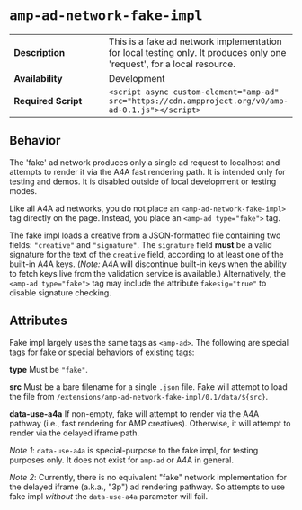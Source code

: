 <!---
Copyright 2016 The AMP HTML Authors. All Rights Reserved.

Licensed under the Apache License, Version 2.0 (the "License");
you may not use this file except in compliance with the License.
You may obtain a copy of the License at

      http://www.apache.org/licenses/LICENSE-2.0

Unless required by applicable law or agreed to in writing, software
distributed under the License is distributed on an "AS-IS" BASIS,
WITHOUT WARRANTIES OR CONDITIONS OF ANY KIND, either express or implied.
See the License for the specific language governing permissions and
limitations under the License.
-->

# <a name="amp-ad-network-fake-impl"></a> `amp-ad-network-fake-impl`

<table>
  <tr>
    <td class="col-fourty"><strong>Description</strong></td>
    <td>This is a fake ad network implementation for local testing only.  
    It produces only one 'request', for a local resource.</td>
  </tr>
  <tr>
    <td class="col-fourty" width="40%"><strong>Availability</strong></td>
    <td>Development</td>
  </tr>
  <tr>
    <td class="col-fourty"><strong>Required Script</strong></td>
    <td><code>&lt;script async custom-element="amp-ad" src="https://cdn.ampproject.org/v0/amp-ad-0.1.js">&lt;/script></code></td>
  </tr>
</table>

## Behavior

The 'fake' ad network produces only a single ad request to localhost and 
attempts to render it via the A4A fast rendering path.  It is intended only 
for testing and demos.  It is disabled outside of local development or 
testing modes.

Like all A4A ad networks, you do not place an `<amp-ad-network-fake-impl>` 
tag directly on the page.  Instead, you place an `<amp-ad type="fake">` tag.

The fake impl loads a creative from a JSON-formatted file containing two 
fields: `"creative"` and `"signature"`.  The `signature` field **must** be a 
valid signature for the text of the `creative` field, according to at least 
one of the built-in A4A keys.  (_Note:_ A4A will discontinue built-in keys 
when the ability to fetch keys live from the validation service is available.)
Alternatively, the `<amp-ad type="fake">` tag may include the attribute
`fakesig="true"` to disable signature checking.

## Attributes

Fake impl largely uses the same tags as `<amp-ad>`.  The following are 
special tags for fake or special behaviors of existing tags:

**type** Must be `"fake"`.

**src** Must be a bare filename for a single `.json` file.  Fake will attempt
 to load the file from
 `/extensions/amp-ad-network-fake-impl/0.1/data/${src}`.
 
**data-use-a4a**  If non-empty, fake will attempt to render via the A4A 
pathway (i.e., fast rendering for AMP creatives).  Otherwise, it will attempt
to render via the delayed iframe path.

_Note 1_: `data-use-a4a` is special-purpose to the fake impl, for testing 
purposes only.  It does not exist for `amp-ad` or A4A in general.

_Note 2_: Currently, there is no equivalent "fake" network implementation for
the delayed iframe (a.k.a., "3p") ad rendering pathway.  So attempts to use
fake impl _without_ the `data-use-a4a` parameter will fail.
